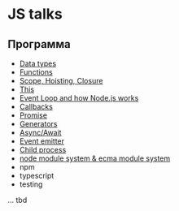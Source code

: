 # JS talks

## Программа

- [Data types](datatypes/datatypes.md)
- [Functions](./functions/functions.md)
- [Scope, Hoisting, Closure](./functions/functions.md)
- [This](./this/this.md)
- [Event Loop and how Node.js works](./eventloop/eventloop.md)
- [Callbacks](./callbacks/callbacks.md)
- [Promise](./promise/promise.md)
- [Generators](./generators/generators.md)
- [Async/Await](./async-await/asyncawait.md)
- [Event emitter](./eventemitter/eventemitter.md)
- [Child process](./childprocess/childprocess.md)
- [node module system & ecma module system](./node-modules/node_modules.md)
- npm
- typescript
- testing

... tbd
